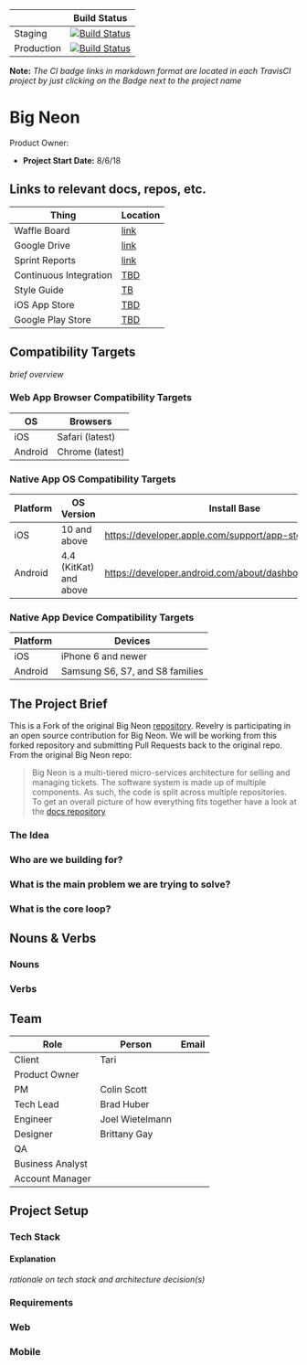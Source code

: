 |  | Build Status |
| ------ | ---- |
| Staging | [![Build Status](https://travis-ci.com/revelrylabs/uniti.svg?token=JiDUwgto8S7TTehG43yL&branch=develop)](https://travis-ci.com/revelrylabs/uniti) |
| Production | [![Build Status](https://travis-ci.com/revelrylabs/uniti.svg?token=JiDUwgto8S7TTehG43yL&branch=develop)](https://travis-ci.com/revelrylabs/uniti) |

**Note:** _The CI badge links in markdown format are located in each TravisCI project by just clicking on the Badge next to the project name_

# Big Neon
Product Owner:
* **Project Start Date:** 8/6/18

## Links to relevant docs, repos, etc.
Thing | Location
--- | ---
Waffle Board | [link](https://waffle.io/revelrylabs/bn-mobile-react)
Google Drive | [link](https://drive.google.com/drive/u/0/folders/15teu8YZtjJ06aLGGt8b1UBmEDS_O_-k0)
Sprint Reports | [link](https://drive.google.com/drive/u/0/folders/1z5Qp0Z95lNAK0agxKyAIb_uqpvI-JTtW)
Continuous Integration | [TBD]()
Style Guide | [TB]()
iOS App Store | [TBD]()
Google Play Store | [TBD]()

## Compatibility Targets
_brief overview_

### Web App Browser Compatibility Targets

OS | Browsers
--- | ---
iOS | Safari (latest)
Android | Chrome (latest)

### Native App OS Compatibility Targets

Platform | OS Version | Install Base
--- | --- | ---
iOS | 10 and above | https://developer.apple.com/support/app-store/
Android | 4.4 (KitKat) and above | https://developer.android.com/about/dashboards/index.html

### Native App Device Compatibility Targets

Platform | Devices
--- | ---
iOS | iPhone 6 and newer
Android | Samsung S6, S7, and S8 families

## The Project Brief
This is a Fork of the original Big Neon [repository](https://github.com/big-neon/bn-mobile-react). Revelry is participating in an open source contribution for Big Neon. 
We will be working from this forked repository and submitting Pull Requests back to the original repo. From the original Big Neon repo:

>Big Neon is a multi-tiered micro-services architecture for selling and managing tickets. The software system is made up 
>of multiple components. As such, the code is split across multiple repositories. To get an overall picture of how 
>everything fits together have a look at the [docs repository]( https://github.com/big-neon/docs.git)

### The Idea

### Who are we building for?

### What is the main problem we are trying to solve?

### What is the core loop?

## Nouns & Verbs

### Nouns

### Verbs

## Team

Role | Person | Email
---- | --- | ---
Client | Tari |
Product Owner | |
PM | Colin Scott |
Tech Lead | Brad Huber |
Engineer | Joel Wietelmann |
Designer | Brittany Gay |
QA | |
Business Analyst | |
Account Manager | |

## Project Setup

### Tech Stack
#### Explanation
_rationale on tech stack and architecture decision(s)_

### Requirements

### Web

### Mobile
